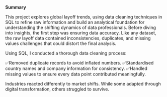 **Summary**

This project explores global layoff trends, using data cleaning techniques in SQL to refine raw information and build an analytical foundation for understanding the shifting dynamics of data professionals. Before diving into insights, the first step was ensuring data accuracy. Like any dataset, the raw layoff data contained inconsistencies, duplicates, and missing values challenges that could distort the final analysis.

Using SQL, I conducted a thorough data cleaning process:

✅Removed duplicate records to avoid inflated numbers.
✅Standardised country names and company information for consistency.
✅Handled missing values to ensure every data point contributed meaningfully.

Industries reacted differently to market shifts. While some adapted through digital transformation, others struggled to survive.
